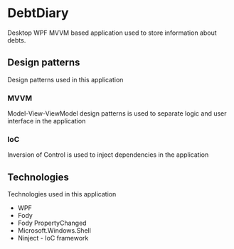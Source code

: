 # DebtDiary
Desktop WPF MVVM based application used to store information about debts.

## Design patterns
Design patterns used in this application

### MVVM
Model-View-ViewModel design patterns is used to separate logic and user interface in the application

### IoC
Inversion of Control is used to inject dependencies in the application

## Technologies
Technologies used in this application

* WPF
* Fody
* Fody PropertyChanged
* Microsoft.Windows.Shell
* Ninject - IoC framework